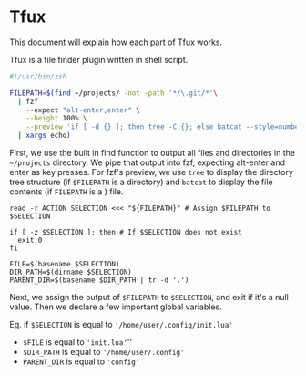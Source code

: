 # Tfux

This document will explain how each part of Tfux works.

Tfux is a file finder plugin written in shell script. 

```bash
#!/usr/bin/zsh

FILEPATH=$(find ~/projects/ -not -path '*/\.git/*'\
  | fzf
    --expect "alt-enter,enter" \
    --height 100% \
    --preview 'if [ -d {} ]; then tree -C {}; else batcat --style=numbers --color=always --line-range :500 {};fi' \
  | xargs echo)
```

First, we use the built in find function to output all files and directories in the `~/projects` directory. We pipe that output into fzf, expecting alt-enter and enter as key presses. For fzf's preview, we use `tree` to display the directory tree structure (if `$FILEPATH` is a directory) and `batcat` to display the file contents (if `FILEPATH` is a ) file.

```shell
read -r ACTION SELECTION <<< "${FILEPATH}" # Assign $FILEPATH to $SELECTION

if [ -z $SELECTION ]; then # If $SELECTION does not exist
  exit 0
fi

FILE=$(basename $SELECTION)
DIR_PATH=$(dirname $SELECTION)
PARENT_DIR=$(basename $DIR_PATH | tr -d '.')
```

Next, we assign the output of `$FILEPATH` to `$SELECTION`, and exit if it's a null value. Then we declare a few important global variables.

Eg. if `$SELECTION` is equal to `'/home/user/.config/init.lua'`

* `$FILE` is equal to `'init.lua'`''
* `$DIR_PATH` is equal to `'/home/user/.config'`
* `PARENT_DIR` is equal to `'config'`
